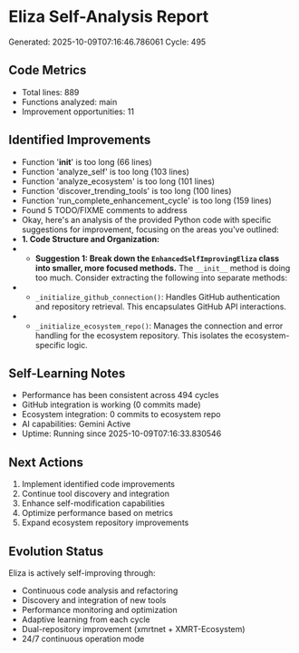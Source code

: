 # Eliza Self-Analysis Report
Generated: 2025-10-09T07:16:46.786061
Cycle: 495

## Code Metrics
- Total lines: 889
- Functions analyzed: main
- Improvement opportunities: 11

## Identified Improvements
- Function '__init__' is too long (66 lines)
- Function 'analyze_self' is too long (103 lines)
- Function 'analyze_ecosystem' is too long (101 lines)
- Function 'discover_trending_tools' is too long (100 lines)
- Function 'run_complete_enhancement_cycle' is too long (159 lines)
- Found 5 TODO/FIXME comments to address
- Okay, here's an analysis of the provided Python code with specific suggestions for improvement, focusing on the areas you've outlined:
- **1. Code Structure and Organization:**
- *   **Suggestion 1: Break down the `EnhancedSelfImprovingEliza` class into smaller, more focused methods.** The `__init__` method is doing too much.  Consider extracting the following into separate methods:
- *   `_initialize_github_connection()`: Handles GitHub authentication and repository retrieval. This encapsulates GitHub API interactions.
- *   `_initialize_ecosystem_repo()`: Manages the connection and error handling for the ecosystem repository.  This isolates the ecosystem-specific logic.

## Self-Learning Notes
- Performance has been consistent across 494 cycles
- GitHub integration is working (0 commits made)
- Ecosystem integration: 0 commits to ecosystem repo
- AI capabilities: Gemini Active
- Uptime: Running since 2025-10-09T07:16:33.830546

## Next Actions
1. Implement identified code improvements
2. Continue tool discovery and integration
3. Enhance self-modification capabilities
4. Optimize performance based on metrics
5. Expand ecosystem repository improvements

## Evolution Status
Eliza is actively self-improving through:
- Continuous code analysis and refactoring
- Discovery and integration of new tools
- Performance monitoring and optimization
- Adaptive learning from each cycle
- Dual-repository improvement (xmrtnet + XMRT-Ecosystem)
- 24/7 continuous operation mode
